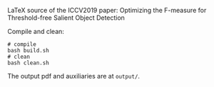 LaTeX source of the ICCV2019 paper: Optimizing the F-measure for Threshold-free Salient Object Detection

Compile and clean:

```
# compile
bash build.sh
# clean
bash clean.sh
```
The output pdf and auxiliaries are at `output/`.